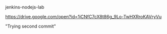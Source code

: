 jenkins-nodejs-lab

https://drive.google.com/open?id=1jCNfC7cX8t86g_9Lo-TwHXRroKAVryVu

"Trying second commit"
